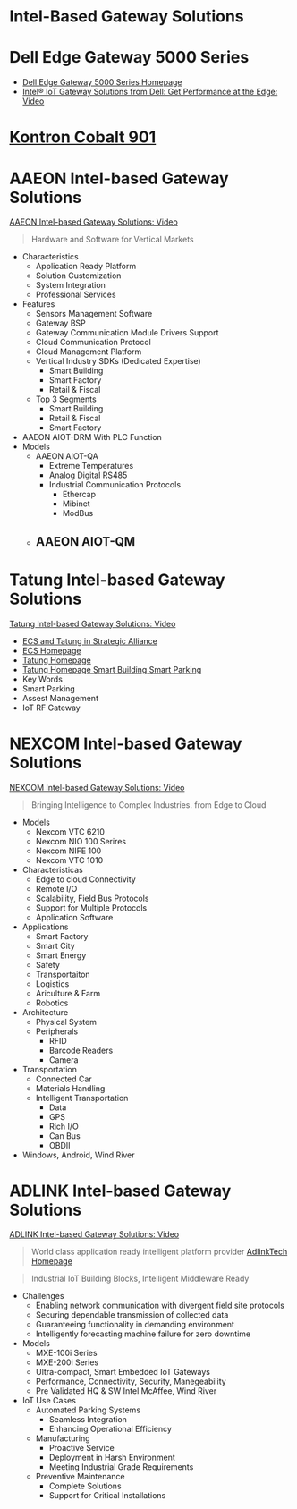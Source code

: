 # Intel-Based Gateway Solutions



# Dell Edge Gateway 5000 Series 

- [Dell Edge Gateway 5000 Series Homepage](http://www.dell.com/learn/us/en/04/campaigns/coming-soon-dell-iot-gateway)
- [Intel® IoT Gateway Solutions from Dell: Get Performance at the Edge: Video](https://www-ssl.intel.com/content/www/us/en/embedded/solutions/iot-gateway/dell-iot-gateway-solutions-video.html)

# [Kontron Cobalt 901](http://www.kontron.com/products/systems/defense-computers/compact-mission-computers/cobalt-901.html)


# AAEON Intel-based Gateway Solutions

[AAEON Intel-based Gateway Solutions: Video](https://www-ssl.intel.com/content/www/us/en/embedded/solutions/iot-gateway/tatung-iot-gateway-solutions-video.html)

> Hardware and Software for Vertical Markets

- Characteristics
  - Application Ready Platform
  - Solution Customization
  - System Integration
  - Professional Services
- Features
  - Sensors Management Software
  - Gateway BSP
  - Gateway Communication Module Drivers Support
  - Cloud Communication Protocol
  - Cloud Management Platform
  - Vertical Industry SDKs (Dedicated Expertise)
    - Smart Building
    - Smart Factory
    - Retail & Fiscal
  - Top 3 Segments
    - Smart Building
    - Retail & Fiscal
    - Smart Factory
- AAEON AIOT-DRM With PLC Function
- Models
  - AAEON AIOT-QA
    - Extreme Temperatures
    - Analog Digital RS485
    - Industrial Communication Protocols
      - Ethercap
      - Mibinet
      - ModBus
  - AAEON AIOT-QM
    - 


# Tatung Intel-based Gateway Solutions

[Tatung Intel-based Gateway Solutions: Video](https://www-ssl.intel.com/content/www/us/en/embedded/solutions/iot-gateway/aaeon-iot-gateway-solutions-video.html) 

- [ECS and Tatung in Strategic Alliance](http://www.digitimes.com/news/a20051007A1001.html)
- [ECS Homepage](http://www.ecs.com.tw/ecswebsite/index.aspx?MenuID=0&LanID=0)
- [Tatung Homepage](http://www.tatung.com/en/)
- [Tatung Homepage Smart Building Smart Parking](http://www.tatung.com/Solution/detail/10624)
- Key Words
 - Smart Parking
  - Assest Management
  - IoT RF Gateway

# NEXCOM Intel-based Gateway Solutions

[NEXCOM Intel-based Gateway Solutions: Video](https://www-ssl.intel.com/content/www/us/en/embedded/solutions/iot-gateway/nexcom-iot-gateway-solutions-video.html)

> Bringing Intelligence to Complex Industries. from Edge to Cloud

- Models
  - Nexcom VTC 6210
  - Nexcom NIO 100 Serires
  - Nexcom NIFE 100
  - Nexcom VTC 1010
- Characteristicas
  - Edge to cloud Connectivity
  - Remote I/O
  - Scalability, Field Bus Protocols
  - Support for Multiple Protocols
  - Application Software
- Applications
  - Smart Factory
  - Smart City
  - Smart Energy
  - Safety
  - Transportaiton
  - Logistics
  - Ariculture & Farm
  - Robotics
- Architecture
  - Physical System
  - Peripherals
    - RFID
    - Barcode Readers
    - Camera
- Transportation
  - Connected Car
  - Materials Handling
  - Intelligent Transportation
    - Data
    - GPS
    - Rich I/O
    - Can Bus
    - OBDII
- Windows, Android, Wind River

# ADLINK Intel-based Gateway Solutions

[ADLINK Intel-based Gateway Solutions: Video](https://www-ssl.intel.com/content/www/us/en/embedded/solutions/iot-gateway/adlink-iot-gateway-solutions-video.html)

> World class application ready intelligent platform provider [AdlinkTech Homepage](https://www.adlinktech.com)

> Industrial IoT Building Blocks, Intelligent Middleware Ready 

- Challenges
  - Enabling network communication with divergent field site protocols
  - Securing dependable transmission of collected data
  - Guaranteeing functionality in demanding environment 
  - Intelligently forecasting machine failure for zero downtime
- Models
  - MXE-100i Series
  - MXE-200i Series
  - Ultra-compact, Smart Embedded IoT Gateways
  - Performance, Connectivity, Security, Manegeability
  - Pre Validated HQ & SW Intel McAffee, Wind River
- IoT Use Cases
  - Automated Parking Systems
    - Seamless Integration
    - Enhancing Operational Efficiency
  - Manufacturing
    - Proactive Service
    - Deployment in Harsh Environment
    - Meeting Industrial Grade Requirements
  - Preventive Maintenance
    - Complete Solutions
    - Support for Critical Installations
